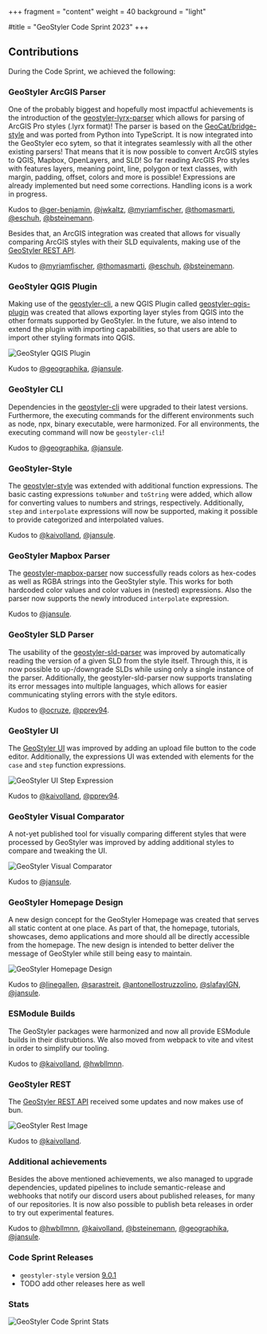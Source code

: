 +++
fragment = "content"
weight = 40
background = "light"

#title = "GeoStyler Code Sprint 2023"
+++

## Contributions

During the Code Sprint, we achieved the following:

### GeoStyler ArcGIS Parser

One of the probably biggest and hopefully most impactful achievements is the
introduction of the [geostyler-lyrx-parser](https://github.com/geostyler/geostyler-lyrx-parser) which allows
for parsing of ArcGIS Pro styles (.lyrx format)! The parser is based on the [GeoCat/bridge-style](https://github.com/GeoCat/bridge-style)
and was ported from Python into TypeScript. It is now integrated into the GeoStyler eco sytem, so that it integrates seamlessly with all the other existing parsers! That means that it is now possible to convert
ArcGIS styles to QGIS, Mapbox, OpenLayers, and SLD! So far reading ArcGIS Pro styles with
features layers, meaning point, line, polygon or text classes, with margin, padding, offset, colors and more is possible! Expressions are already implemented but need some corrections. Handling icons is a work in progress.

Kudos to 
[@ger-benjamin](https://github.com/ger-benjamin),
[@jwkaltz](https://github.com/jwkaltz),
[@myriamfischer](https://github.com/myriamfischer),
[@thomasmarti](https://github.com/thomasmarti),
[@eschuh](https://github.com/eschuh),
[@bsteinemann](https://github.com/bsteinemann).

Besides that, an ArcGIS integration was created that allows for visually comparing ArcGIS styles with their SLD equivalents,
making use of the [GeoStyler REST API](https://github.com/geostyler/geostyler-rest).

Kudos to 
[@myriamfischer](https://github.com/myriamfischer),
[@thomasmarti](https://github.com/thomasmarti),
[@eschuh](https://github.com/eschuh),
[@bsteinemann](https://github.com/bsteinemann).

### GeoStyler QGIS Plugin

Making use of the [geostyler-cli](https://github.com/geostyler/geostyler-cli),
a new QGIS Plugin called [geostyler-qgis-plugin](https://github.com/geostyler/geostyler-qgis-plugin)
was created that allows exporting layer styles from QGIS into the other formats supported by GeoStyler. In the future, we also intend
to extend the plugin with importing capabilities, so that users are able to import other styling formats into QGIS.

![GeoStyler QGIS Plugin](/images/geostyler-codesprint-2024-qgis-plugin.png)

Kudos to
[@geographika](https://github.com/geographika),
[@jansule](https://github.com/jansule).

### GeoStyler CLI

Dependencies in the [geostyler-cli](https://github.com/geostyler/geostyler-cli) were upgraded to their latest versions. Furthermore,
the executing commands for the different environments such as node, npx, binary executable, were harmonized. For all environments,
the executing command will now be `geostyler-cli`!

Kudos to
[@geographika](https://github.com/geographika),
[@jansule](https://github.com/jansule).

### GeoStyler-Style

The [geostyler-style](https://github.com/geostyler/geostyler-style) was extended with additional function expressions.
The basic casting expressions `toNumber` and `toString` were added, which allow for converting values to numbers and
strings, respectively. Additionally, `step` and `interpolate` expressions will now be supported, making it possible
to provide categorized and interpolated values.

Kudos to
[@kaivolland](https://github.com/kaivolland),
[@jansule](https://github.com/jansule).

### GeoStyler Mapbox Parser

The [geostyler-mapbox-parser](https://github.com/geostyler/geostyler-mapbox-parser) now successfully reads colors as hex-codes
as well as RGBA strings into the GeoStyler style. This works for both hardcoded color values and color values in (nested) expressions.
Also the parser now supports the newly introduced `interpolate` expression.

Kudos to
[@jansule](https://github.com/jansule).

### GeoStyler SLD Parser

The usability of the [geostyler-sld-parser](https://github.com/geostyler/geostyler-sld-parser) was improved by automatically reading
the version of a given SLD from the style itself. Through this, it is now possible to up-/downgrade SLDs while using only a
single instance of the parser. Additionally, the geostyler-sld-parser now supports translating its error messages into multiple languages,
which allows for easier communicating styling errors with the style editors.

Kudos to
[@ocruze](https://github.com/ocruze),
[@pprev94](https://github.com/pprev94).

### GeoStyler UI

The [GeoStyler UI](https://github.com/geostyler/geostyler) was improved by adding an upload file button to the code editor.
Additionally, the expressions UI was extended with elements for the `case` and `step` function expressions.

![GeoStyler UI Step Expression](/images/geostyler-codesprint-2024-expression-step.png)

Kudos to
[@kaivolland](https://github.com/kaivolland),
[@pprev94](https://github.com/pprev94).

### GeoStyler Visual Comparator

A not-yet published tool for visually comparing different styles that were processed by GeoStyler was improved by adding
additional styles to compare and tweaking the UI.

![GeoStyler Visual Comparator](/images/geostyler-codesprint-2024-comparator.png)

Kudos to 
[@jansule](https://github.com/jansule).

### GeoStyler Homepage Design

A new design concept for the GeoStyler Homepage was created that serves all static content at one place. As part of that,
the homepage, tutorials, showcases, demo applications and more should all be directly accessible from
the homepage. The new design is intended to better deliver the message of GeoStyler while still being easy to maintain.

![GeoStyler Homepage Design](/images/geostyler-codesprint-2024-design.png)

Kudos to
[@linegallen](https://github.com/linegallen),
[@sarastreit](https://github.com/saraStreit),
[@antonellostruzzolino](https://github.com/antonellostruzzolino),
[@slafayIGN](https://github.com/slafayIGN),
[@jansule](https://github.com/jansule).

### ESModule Builds

The GeoStyler packages were harmonized and now all provide ESModule builds in their distrubtions. We also moved from
webpack to vite and vitest in order to simplify our tooling.

Kudos to
[@kaivolland](https://github.com/kaivolland),
[@hwbllmnn](https://github.com/hwbllmnn).

### GeoStyler REST

The [GeoStyler REST API](https://github.com/geostyler/geostyler-rest) received some updates and now makes use
of bun.

![GeoStyler Rest Image](/images/geostyler-codesprint-2024-rest.png)

Kudos to
[@kaivolland](https://github.com/kaivolland).

### Additional achievements

Besides the above mentioned achievements, we also managed to upgrade dependencies, updated pipelines to
include semantic-release and webhooks that notify our discord users about published releases,
for many of our repositories. It is now also possible to publish beta releases in order to try out
experimental features.

Kudos to
[@hwbllmnn](https://github.com/hwbllmnn),
[@kaivolland](https://github.com/kaivolland),
[@bsteinemann](https://github.com/bsteinemann),
[@geographika](https://github.com/geographika),
[@jansule](https://github.com/jansule).

### Code Sprint Releases

* `geostyler-style` version [9.0.1](https://github.com/geostyler/geostyler-style/releases/tag/v9.0.1)
* TODO add other releases here as well

### Stats

<img src="/images/geostyler-codesprint-2024-stats.png" alt="GeoStyler Code Sprint Stats" />
